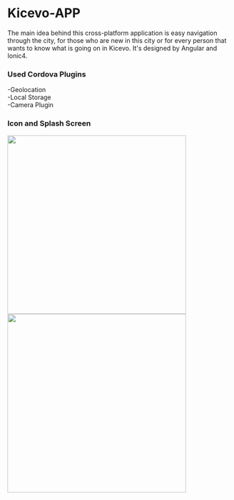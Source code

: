 # Kicevo-APP

The main idea behind this cross-platform application is easy navigation through the city, for those who are new in this city or for every person that wants to know what is going on in Kicevo. It's designed by Angular and Ionic4.

### Used Cordova Plugins
  -Geolocation \
  -Local Storage \
  -Camera Plugin
  
  ### Icon and Splash Screen
   <img src="https://i.ibb.co/fD394rD/Screenshot-20210126-195021.jpg"  height="400">  <img src="https://i.ibb.co/fD394rD/Screenshot-20210126-195021.jpg"  height="400">
  
